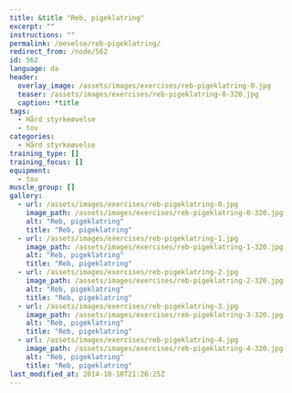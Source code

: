 ```yaml
---
title: &title "Reb, pigeklatring"
excerpt: ""
instructions: ""
permalink: /oevelse/reb-pigeklatring/
redirect_from: /node/562
id: 562
language: da
header:
  overlay_image: /assets/images/exercises/reb-pigeklatring-0.jpg
  teaser: /assets/images/exercises/reb-pigeklatring-0-320.jpg
  caption: *title
tags:
  - Hård styrkeøvelse
  - tov
categories:
  - Hård styrkeøvelse
training_type: []
training_focus: []
equipment:
  - tov
muscle_group: []
gallery:
  - url: /assets/images/exercises/reb-pigeklatring-0.jpg
    image_path: /assets/images/exercises/reb-pigeklatring-0-320.jpg
    alt: "Reb, pigeklatring"
    title: "Reb, pigeklatring"
  - url: /assets/images/exercises/reb-pigeklatring-1.jpg
    image_path: /assets/images/exercises/reb-pigeklatring-1-320.jpg
    alt: "Reb, pigeklatring"
    title: "Reb, pigeklatring"
  - url: /assets/images/exercises/reb-pigeklatring-2.jpg
    image_path: /assets/images/exercises/reb-pigeklatring-2-320.jpg
    alt: "Reb, pigeklatring"
    title: "Reb, pigeklatring"
  - url: /assets/images/exercises/reb-pigeklatring-3.jpg
    image_path: /assets/images/exercises/reb-pigeklatring-3-320.jpg
    alt: "Reb, pigeklatring"
    title: "Reb, pigeklatring"
  - url: /assets/images/exercises/reb-pigeklatring-4.jpg
    image_path: /assets/images/exercises/reb-pigeklatring-4-320.jpg
    alt: "Reb, pigeklatring"
    title: "Reb, pigeklatring"
last_modified_at: 2014-10-10T21:26:25Z
---
```

